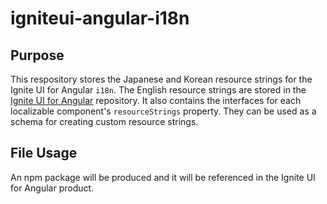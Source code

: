 # igniteui-angular-i18n

## Purpose

This respository stores the Japanese and Korean resource strings for the Ignite UI for Angular `i18n`. The English resource strings are stored in the [Ignite UI for Angular](https://github.com/IgniteUI/igniteui-angular) repository. It also contains the interfaces for each localizable component's `resourceStrings` property. They can be used as a schema for creating custom resource strings.

## File Usage

An npm package will be produced and it will be referenced in the Ignite UI for Angular product.